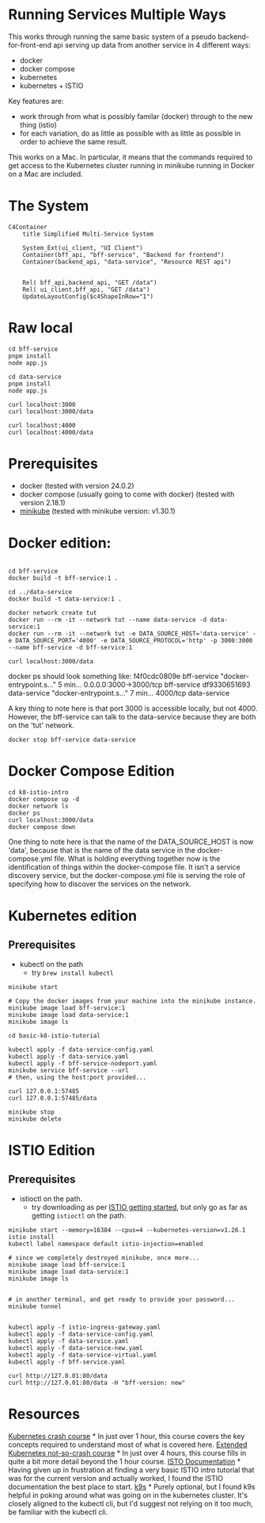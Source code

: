 # Running Services Multiple Ways

This works through running the same basic system of a pseudo backend-for-front-end api serving up data from another service in 4 different ways:
* docker
* docker compose
* kubernetes
* kubernetes + ISTIO

Key features are:
* work through from what is possibly familar (docker) through to the new thing (istio)
* for each variation, do as little as possible with as little as possible in order to achieve the same result.


This works on a Mac. In particular, it means that the commands required to get access to the Kubernetes cluster running in minikube running in Docker on a Mac are included.

# The System

```mermaid
C4Container
    title Simplified Multi-Service System

    System_Ext(ui_client, "UI Client")
    Container(bff_api, "bff-service", "Backend for frontend")
    Container(backend_api, "data-service", "Resource REST api")
 
 
    Rel( bff_api,backend_api, "GET /data")    
    Rel( ui_client,bff_api, "GET /data")
    UpdateLayoutConfig($c4ShapeInRow="1")
```

# Raw local

```
cd bff-service
pnpm install
node app.js
```

```
cd data-service
pnpm install
node app.js
```

```
curl localhost:3000
curl localhost:3000/data

curl localhost:4000
curl localhost:4000/data
```

# Prerequisites

* docker (tested with version 24.0.2)
* docker compose (usually going to come with docker) (tested with version 2.18.1)
* [minikube](https://minikube.sigs.k8s.io/docs/start/) (tested with minikube version: v1.30.1)

# Docker edition:

```

cd bff-service
docker build -t bff-service:1 .

cd ../data-service
docker build -t data-service:1 .

docker network create tut
docker run --rm -it --network tut --name data-service -d data-service:1
docker run --rm -it --network tut -e DATA_SOURCE_HOST='data-service' -e DATA_SOURCE_PORT='4000' -e DATA_SOURCE_PROTOCOL='http' -p 3000:3000 --name bff-service -d bff-service:1

curl localhost:3000/data
```

docker ps should look something like:
f4f0cdc0809e   bff-service   "docker-entrypoint.s…"   5 min...         0.0.0.0:3000->3000/tcp          bff-service
df9330651693   data-service  "docker-entrypoint.s…"   7 min...         4000/tcp                        data-service

A key thing to note here is that port 3000 is accessible locally, but not 4000.
However, the bff-service can talk to the data-service because they are both on the 'tut' network.

```
docker stop bff-service data-service
```

# Docker Compose Edition

```
cd k8-istio-intro
docker compose up -d
docker network ls
docker ps
curl localhost:3000/data
docker compose down
```

One thing to note here is that the name of the DATA_SOURCE_HOST is now 'data', because that is the name of the data service in the docker-compose.yml file. What is holding everything together now is the identification of things within the docker-compose file. It isn't a service discovery service, but the docker-compose.yml file is serving the role of specifying how to discover the services on the network.

# Kubernetes edition

## Prerequisites

* kubectl on the path
    * try `brew install kubectl`

```
minikube start 

# Copy the docker images from your machine into the minikube instance.
minikube image load bff-service:1
minikube image load data-service:1
minikube image ls

cd basic-k8-istio-tutorial

kubectl apply -f data-service-config.yaml
kubectl apply -f data-service.yaml
kubectl apply -f bff-service-nodeport.yaml
minikube service bff-service --url
# then, using the host:port provided...

curl 127.0.0.1:57485
curl 127.0.0.1:57485/data

minikube stop
minikube delete
```

# ISTIO Edition

## Prerequisites

* istioctl on the path.
    * try downloading as per [ISTIO getting started](https://istio.io/latest/docs/setup/getting-started/), but only go as far as getting `istioctl` on the path.


```
minikube start --memory=16384 --cpus=4 --kubernetes-version=v1.26.1
istio install
kubectl label namespace default istio-injection=enabled

# since we completely destroyed minikube, once more...
minikube image load bff-service:1
minikube image load data-service:1
minikube image ls


# in another terminal, and get ready to provide your password...
minikube tunnel


kubectl apply -f istio-ingress-gateway.yaml
kubectl apply -f data-service-config.yaml
kubectl apply -f data-service.yaml
kubectl apply -f data-service-new.yaml
kubectl apply -f data-service-virtual.yaml
kubectl apply -f bff-service.yaml

curl http://127.0.01:80/data
curl http://127.0.01:80/data -H "bff-version: new"
```

# Resources
[Kubernetes crash course](https://www.youtube.com/watch?v=s_o8dwzRlu4)
    * In just over 1 hour, this course covers the key concepts required to understand most of what is covered here.
[Extended Kubernetes not-so-crash course](https://www.youtube.com/watch?v=X48VuDVv0do)
    * In just over 4 hours, this course fills in quite a bit more detail beyond the 1 hour course.
[ISTO Documentation](https://istio.io/latest/)
    * Having given up in frustration at finding a very basic ISTIO intro tutorial that was for the current version and actually worked, I found the ISTIO documentation the best place to start.
[k9s](https://k9scli.io/)
    * Purely optional, but I found k9s helpful in poking around what was going on in the kubernetes cluster. It's closely aligned to the kubectl cli, but I'd suggest not relying on it too much, be familiar with the kubectl cli.

